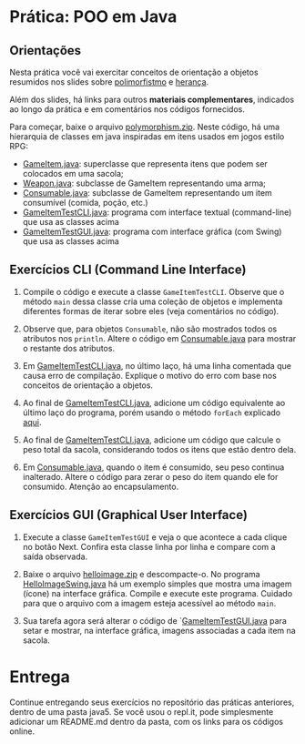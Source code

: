 # Prática: POO em Java



## Orientações 

Nesta prática você vai exercitar conceitos de orientação a objetos resumidos nos slides sobre [polimorfistmo](https://docs.google.com/presentation/d/1mPmJN0SyHCRKgkM-r3p-wwsThy68-9gAcjCwawMN9ow/edit?usp=sharing) e [herança](https://docs.google.com/presentation/d/1RqHDauB2jNiwos4CaNZfav5YgywwOxUyCtDrM60j36I/edit?usp=sharing). 


Além dos slides, há links para outros **materiais complementares**, indicados ao longo da prática e em comentários nos códigos fornecidos. 


Para começar, baixe o arquivo [polymorphism.zip](src/polymorphism.zip). Neste código, há uma hierarquia de classes em java inspiradas em itens usados em jogos estilo RPG:
- [GameItem.java](src/polymorphism/GameItem.java): superclasse que representa itens que podem ser colocados em uma sacola;
- [Weapon.java](src/polymorphism/Weapon.java): subclasse de GameItem representando uma arma;
- [Consumable.java](src/polymorphism/Consumable.java): subclasse de GameItem representando um item consumível (comida, poção, etc.)
- [GameItemTestCLI.java](src/polymorphism/GameItemTestCLI.java): programa com interface textual (command-line) que usa as classes acima
- [GameItemTestGUI.java](src/polymorphism/GameItemTestGUI.java): programa com interface gráfica (com Swing) que usa as classes acima



## Exercícios CLI (Command Line Interface)

1. Compile o código e execute a classe `GameItemTestCLI`. Observe que o método `main` dessa classe cria uma coleção de objetos e implementa diferentes formas de iterar sobre eles (veja comentários no código).

2. Observe que, para objetos `Consumable`, não são mostrados todos os atributos nos `println`. Altere o código em [Consumable.java](src/polymorphism/Consumable.java) para mostrar o restante dos atributos.

3. Em [GameItemTestCLI.java](src/polymorphism/GameItemTestCLI.java), no último laço, há uma linha comentada que causa erro de compilação. Explique o motivo do erro com base nos conceitos de orientação a objetos.

4. Ao final de [GameItemTestCLI.java](src/polymorphism/GameItemTestCLI.java), adicione um código equivalente ao último laço do programa, porém usando o método `forEach` explicado [aqui](https://www.baeldung.com/foreach-java).

5. Ao final de [GameItemTestCLI.java](src/polymorphism/GameItemTestCLI.java), adicione um código que calcule o peso total da sacola, considerando todos os itens que estão dentro dela.

6. Em [Consumable.java](src/polymorphism/Consumable.java), quando o item é consumido, seu peso continua inalterado. Altere o código para zerar o peso do item quando ele for consumido. Atenção ao encapsulamento.





## Exercícios GUI (Graphical User Interface)

1. Execute a classe `GameItemTestGUI` e veja o que acontece a cada clique no botão Next. Confira esta classe linha por linha e compare com a saída observada.

2. Baixe o arquivo [helloimage.zip](src/helloimage.zip) e descompacte-o. No programa [HelloImageSwing.java](src/helloimage/HelloImageSwing.java) há um exemplo simples que mostra uma imagem (ícone) na interface gráfica. Compile e execute este programa. Cuidado para que o arquivo com a imagem esteja acessível ao método `main`.

3. Sua tarefa agora será alterar o código de `[GameItemTestGUI.java](src/polymorphism/GameItemTestGUI.java) para setar e mostrar, na interface gráfica, imagens associadas a cada item na sacola.


# Entrega

Continue entregando seus exercícios no repositório das práticas anteriores, dentro de uma pasta java5. Se você usou o repl.it, pode simplesmente adicionar um README.md dentro da pasta, com os links para os códigos online.
